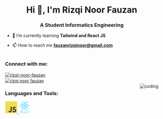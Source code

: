 <h1 align="center">Hi 👋, I'm Rizqi Noor Fauzan</h1>
<h3 align="center">A Student Informatics Engineering</h3>

- 🌱 I’m currently learning **Tailwind and React JS**

- 📫 How to reach me **fauzanrizqinoor@gmail.com**
<div style="display: flex; align-items: center; justify-content: space-between">
  <div style="width: 50%">
<h3 align="left">Connect with me:</h3>
<p align="left">
<a href="https://codepen.io/rizqi-noor-fauzan" target="blank"><img align="center" src="https://raw.githubusercontent.com/rahuldkjain/github-profile-readme-generator/master/src/images/icons/Social/codepen.svg" alt="rizqi-noor-fauzan" height="30" width="40" /></a>
<a href="https://linkedin.com/in/rizqi noor fauzan" target="blank"><img align="center" src="https://raw.githubusercontent.com/rahuldkjain/github-profile-readme-generator/master/src/images/icons/Social/linked-in-alt.svg" alt="rizqi noor fauzan" height="30" width="40" /></a>
</p>

<h3 align="left">Languages and Tools:</h3>
<p align="left"> <a href="https://developer.mozilla.org/en-US/docs/Web/JavaScript" target="_blank" rel="noreferrer"> <img src="https://raw.githubusercontent.com/devicons/devicon/master/icons/javascript/javascript-original.svg" alt="javascript" width="40" height="40"/> </a> <a href="https://reactjs.org/" target="_blank" rel="noreferrer"> <img src="https://raw.githubusercontent.com/devicons/devicon/master/icons/react/react-original-wordmark.svg" alt="react" width="40" height="40"/> </a> </p>
  </div>
  <div style="width: 50%">
    <img align="right" with="400" alt="coding" src="https://gifdb.com/images/high/programming-coding-is-fun-fiery-louise-belcher-f76463c1e6wnifej.gif">
  </div>
</div>
